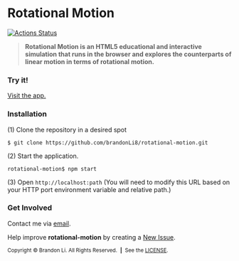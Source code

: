 <!-- Copyright © 2019-2020 Brandon Li. All rights reserved. -->

<!--—————————————————————————————————————————————————————————————————————————*!
 * IMPORTANT: This file was generated by `grunt generate-readme`. This is meant
 *            to be a general template, and CAN/SHOULD be modified to suite
 *            your repository.
 *                
 *            See https://github.com/brandonLi8/grunt-config/ for more
 *            information. Your package.json determines the content of this
 *            file.
 * 
 * @author Brandon Li <brandon.li820@gmail.com>
!*——————————————————————————————————————————————————————————————————————————-->

# Rotational Motion

<!-- Badges go here. -->
[![Actions Status](https://github.com/brandonLi8/rotational-motion.git/workflows/CI/badge.svg)](https://github.com/brandonLi8/rotational-motion.git/actions?query=workflow%3ACI)

<!-- Description -->
<blockquote align="left">
  <b>
    Rotational Motion is an HTML5 educational and interactive simulation that runs in the browser and explores the counterparts of linear motion in terms of rotational motion.
  </b>
</blockquote>

### Try it!
<a href="" target="_blank">Visit the app.</a>

<!-- Uncomment to add a screen shot:  -->
<!-- <img src="" alt="" style="width: 400px;"/></a> -->

### Installation
(1) Clone the repository in a desired spot
```
$ git clone https://github.com/brandonLi8/rotational-motion.git
```
(2) Start the application.
```
rotational-motion$ npm start
```
(3) Open `http://localhost:path` (You will need to modify this URL based on your HTTP port environment variable and relative path.)

<!-- Documentation -->
<!-- ### Documentation -->
<!-- Commented out for now. Used to add Quick Links for future developers. -->

### Get Involved

Contact me via <a href="mailto:brandon.li820@gmail.com" target="_blank"> email</a>.

Help improve **rotational-motion** by creating a <a href="https://github.com/brandonLi8/rotational-motion/issues" target="_blank">New Issue</a>.

<!-- Copyright -->
<sub>Copyright © Brandon Li. All Rights Reserved.&nbsp;&nbsp;<b>|</b>&nbsp;&nbsp;See the <a href="https://github.com/brandonLi8/rotational-motion.git/blob/master/LICENSE" target="_blank">LICENSE</a>.</sub>